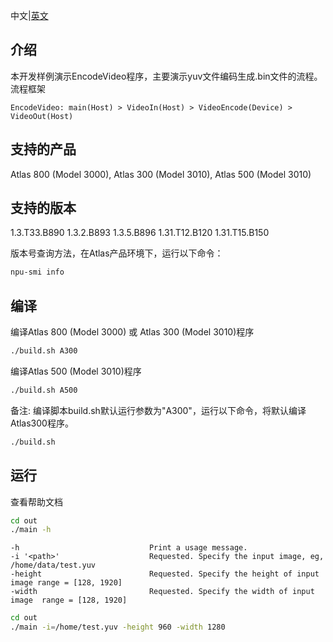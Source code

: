 中文|[英文](README.md)
## 介绍

本开发样例演示EncodeVideo程序，主要演示yuv文件编码生成.bin文件的流程。
流程框架

    EncodeVideo: main(Host) > VideoIn(Host) > VideoEncode(Device) > VideoOut(Host)

## 支持的产品

Atlas 800 (Model 3000), Atlas 300 (Model 3010), Atlas 500 (Model 3010)

## 支持的版本

1.3.T33.B890 1.3.2.B893 1.3.5.B896 1.31.T12.B120 1.31.T15.B150

版本号查询方法，在Atlas产品环境下，运行以下命令：
```bash
npu-smi info
```

## 编译

编译Atlas 800 (Model 3000) 或 Atlas 300 (Model 3010)程序
```bash
./build.sh A300
```

编译Atlas 500 (Model 3010)程序
```bash
./build.sh A500
```

备注: 编译脚本build.sh默认运行参数为"A300"，运行以下命令，将默认编译Atlas300程序。
```bash
./build.sh
```

## 运行
查看帮助文档
```bash
cd out
./main -h
```
    -h                             Print a usage message.
    -i '<path>'                    Requested. Specify the input image, eg, /home/data/test.yuv
    -height                        Requested. Specify the height of input image range = [128, 1920]
    -width                         Requested. Specify the width of input image  range = [128, 1920]

```bash
cd out
./main -i=/home/test.yuv -height 960 -width 1280
```
